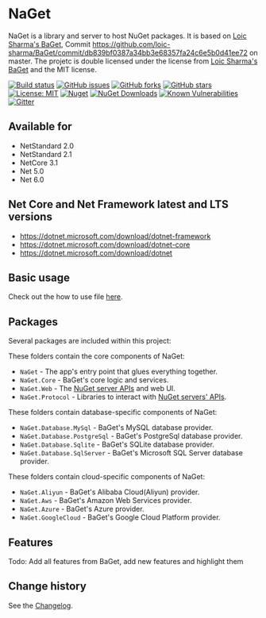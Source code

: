 NaGet
====================================

NaGet is a library and server to host NuGet packages. It is based on [Loic Sharma's BaGet](https://github.com/loic-sharma/BaGet), Commit https://github.com/loic-sharma/BaGet/commit/db839bf0387a34bb3e68357fa24c6e5b0d41ee72 on master. The projetc is double licensed under the license from [Loic Sharma's BaGet](https://github.com/loic-sharma/BaGet) and the MIT license.

[![Build status](https://ci.appveyor.com/api/projects/status/10q6d88s5if8xdef?svg=true)](https://ci.appveyor.com/project/SeppPenner/naget)
[![GitHub issues](https://img.shields.io/github/issues/SeppPenner/NaGet.svg)](https://github.com/SeppPenner/NaGet/issues)
[![GitHub forks](https://img.shields.io/github/forks/SeppPenner/NaGet.svg)](https://github.com/SeppPenner/NaGet/network)
[![GitHub stars](https://img.shields.io/github/stars/SeppPenner/NaGet.svg)](https://github.com/SeppPenner/NaGet/stargazers)
[![License: MIT](https://img.shields.io/badge/License-MIT-blue.svg)](https://raw.githubusercontent.com/SeppPenner/NaGet/master/License.txt)
[![Nuget](https://img.shields.io/badge/NaGet-Nuget-brightgreen.svg)](https://www.nuget.org/packages/NaGet/)
[![NuGet Downloads](https://img.shields.io/nuget/dt/NaGet.svg)](https://www.nuget.org/packages/NaGet/)
[![Known Vulnerabilities](https://snyk.io/test/github/SeppPenner/NaGet/badge.svg)](https://snyk.io/test/github/SeppPenner/NaGet)
[![Gitter](https://badges.gitter.im/Serilog-Sinks-AmazonS3/community.svg)](https://gitter.im/Serilog-Sinks-AmazonS3/community?utm_source=badge&utm_medium=badge&utm_campaign=pr-badge)

## Available for
* NetStandard 2.0
* NetStandard 2.1
* NetCore 3.1
* Net 5.0
* Net 6.0

## Net Core and Net Framework latest and LTS versions
* https://dotnet.microsoft.com/download/dotnet-framework
* https://dotnet.microsoft.com/download/dotnet-core
* https://dotnet.microsoft.com/download/dotnet

## Basic usage
Check out the how to use file [here](https://github.com/SeppPenner/NaGet/blob/master/HowToUse.md).

## Packages
Several packages are included within this project:

These folders contain the core components of NaGet:

* `NaGet` - The app's entry point that glues everything together.
* `NaGet.Core` - BaGet's core logic and services.
* `NaGet.Web` - The [NuGet server APIs](https://docs.microsoft.com/en-us/nuget/api/overview) and web UI.
* `NaGet.Protocol` - Libraries to interact with [NuGet servers' APIs](https://docs.microsoft.com/en-us/nuget/api/overview).

These folders contain database-specific components of NaGet:

* `NaGet.Database.MySql` - BaGet's MySQL database provider.
* `NaGet.Database.PostgreSql` - BaGet's PostgreSql database provider.
* `NaGet.Database.Sqlite` - BaGet's SQLite database provider.
* `NaGet.Database.SqlServer` - BaGet's Microsoft SQL Server database provider.

These folders contain cloud-specific components of NaGet:

* `NaGet.Aliyun` - BaGet's Alibaba Cloud(Aliyun) provider.
* `NaGet.Aws` - BaGet's Amazon Web Services provider.
* `NaGet.Azure` - BaGet's Azure provider.
* `NaGet.GoogleCloud` - BaGet's Google Cloud Platform provider.

## Features
Todo: Add all features from BaGet, add new features and highlight them

Change history
--------------

See the [Changelog](https://github.com/SeppPenner/NaGet/blob/master/Changelog.md).